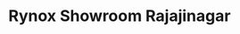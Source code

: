 ---
title: "Rynox Showroom Rajajinagar"
url: /bengaluru/rynox-showroom-rajajinagar/
shop: Motorrad
---